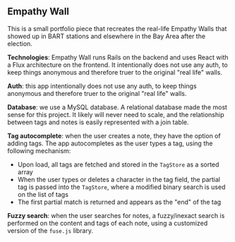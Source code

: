 ## Empathy Wall

This is a small portfolio piece that recreates the real-life Empathy Walls that showed up in BART stations and elsewhere in the Bay Area after the election. 

**Technologies**: Empathy Wall runs Rails on the backend and uses React with a Flux architecture on the frontend. It intentionally does not use any auth, to keep things anonymous and therefore truer to the original "real life" walls. 

**Auth**: this app intentionally does not use any auth, to keep things anonymous and therefore truer to the original "real life" walls. 

**Database**: we use a MySQL database. A relational database made the most sense for this project. It likely will never need to scale, and the relationship between tags and notes is easily represented with a join table. 

**Tag autocomplete**: when the user creates a note, they have the option of adding tags. The app autocompletes as the user types a tag, using the following mechanism:

- Upon load, all tags are fetched and stored in the `TagStore` as a sorted array
- When the user types or deletes a character in the tag field, the partial tag is passed into the `TagStore`, where a modified binary search is used on the list of tags
- The first partial match is returned and appears as the "end" of the tag 

**Fuzzy search**: when the user searches for notes, a fuzzy/inexact search is performed on the content and tags of each note, using a customized version of the `fuse.js` library. 

